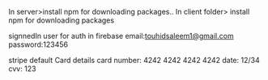 In server>install npm for downloading packages..
In client folder> install npm for downloading packages

signnedIn user for auth in firebase
email:touhidsaleem1@gmail.com
password:123456

stripe default Card details
card number: 4242 4242 4242 4242
date: 12/34
cvv: 123
